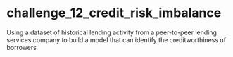 # challenge_12_credit_risk_imbalance
Using a dataset of historical lending activity from a peer-to-peer lending services company to build a model that can identify the creditworthiness of borrowers

